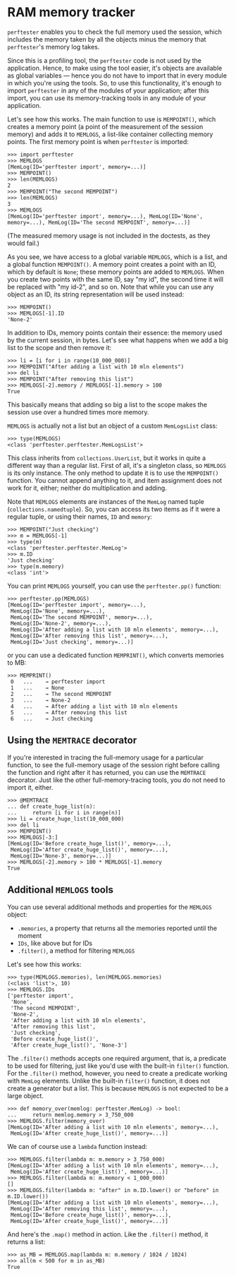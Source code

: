 # RAM memory tracker

`perftester` enables you to check the full memory used the session, which includes the memory taken by all the objects minus the memory that `perftester`'s memory log takes.

Since this is a profiling tool, the `perftester` code is not used by the application. Hence, to make using the tool easier, it's objects are available as global variables — hence you do not have to import that in every module in which you're using the tools. So, to use this functionality, it's enough to import `perftester` in any of the modules of your application; after this import, you can use its memory-tracking tools in any module of your application.

Let's see how this works. The main function to use is `MEMPOINT()`, which creates a memory point (a point of the measurement of the session memory) and adds it to `MEMLOGS`, a list-like container collecting memory points. The first memory point is when `perftester` is imported:

```python-repl
>>> import perftester
>>> MEMLOGS
[MemLog(ID='perftester import', memory=...)]
>>> MEMPOINT()
>>> len(MEMLOGS)
2
>>> MEMPOINT("The second MEMPOINT")
>>> len(MEMLOGS)
3
>>> MEMLOGS
[MemLog(ID='perftester import', memory=...), MemLog(ID='None', memory=...), MemLog(ID='The second MEMPOINT', memory=...)]

```

(The measured memory usage is not included in the doctests, as they would fail.)

As you see, we have access to a global variable `MEMLOGS`, which is a list, and a global function `MEMPOINT()`. A memory point creates a point with an ID, which by default is `None`; these memory points are added to `MEMLOGS`. When you create two points with the same ID, say "my id", the second time it will be replaced with "my id-2", and so on. Note that while you can use any object as an ID, its string representation will be used instead:

```python-repl
>>> MEMPOINT()
>>> MEMLOGS[-1].ID
'None-2'

```

In addition to IDs, memory points contain their essence: the memory used by the current session, in bytes. Let's see what happens when we add a big list to the scope and then remove it:

```python-repl
>>> li = [i for i in range(10_000_000)]
>>> MEMPOINT("After adding a list with 10 mln elements")
>>> del li
>>> MEMPOINT("After removing this list")
>>> MEMLOGS[-2].memory / MEMLOGS[-1].memory > 100
True

```

This basically means that adding so big a list to the scope makes the session use over a hundred times more memory.

`MEMLOGS` is actually not a list but an object of a custom `MemLogsList` class:

```python-repl
>>> type(MEMLOGS)
<class 'perftester.perftester.MemLogsList'>

```

This class inherits from `collections.UserList`, but it works in quite a different way than a regular list. First of all, it's a singleton class, so `MEMLOGS` is its only instance. The only method to update it is to use the `MEMPOINT()` function. You cannot append anything to it, and item assignment does not work for it, either; neither do multiplication and adding.

Note that `MEMLOGS` elements are instances of the `MemLog` named tuple (`collections.namedtuple`). So, you can access its two items as if it were a regular tuple, or using their names, `ID` and `memory`:

```python-repl
>>> MEMPOINT("Just checking")
>>> m = MEMLOGS[-1]
>>> type(m)
<class 'perftester.perftester.MemLog'>
>>> m.ID
'Just checking'
>>> type(m.memory)
<class 'int'>

```

You can print `MEMLOGS` yourself, you can use the `perftester.pp()` function:

```python-repl
>>> perftester.pp(MEMLOGS)
[MemLog(ID='perftester import', memory=...),
 MemLog(ID='None', memory=...),
 MemLog(ID='The second MEMPOINT', memory=...),
 MemLog(ID='None-2', memory=...),
 MemLog(ID='After adding a list with 10 mln elements', memory=...),
 MemLog(ID='After removing this list', memory=...),
 MemLog(ID='Just checking', memory=...)]

```

or you can use a dedicated function `MEMPRINT()`, which converts memories to MB:

```python-repl
>>> MEMPRINT()
 0   ...    → perftester import
 1   ...    → None
 2   ...    → The second MEMPOINT
 3   ...    → None-2
 4   ...    → After adding a list with 10 mln elements
 5   ...    → After removing this list
 6   ...    → Just checking

```

## Using the `MEMTRACE` decorator

If you're interested in tracing the full-memory usage for a particular function, to see the full-memory usage of the session right before calling the function and right after it has returned, you can use the `MEMTRACE` decorator. Just like the other full-memory-tracing tools, you do not need to import it, either.

```python-repl
>>> @MEMTRACE
... def create_huge_list(n):
...     return [i for i in range(n)]
>>> li = create_huge_list(10_000_000)
>>> del li
>>> MEMPOINT()
>>> MEMLOGS[-3:]
[MemLog(ID='Before create_huge_list()', memory=...),
 MemLog(ID='After create_huge_list()', memory=...),
 MemLog(ID='None-3', memory=...)]
>>> MEMLOGS[-2].memory > 100 * MEMLOGS[-1].memory
True

```

## Additional `MEMLOGS` tools

You can use several additional methods and properties for the `MEMLOGS` object:

* `.memories`, a property that returns all the memories reported until the moment
* `IDs`, like above but for IDs
* `.filter()`, a method for filtering `MEMLOGS`

Let's see how this works:

```python-repl
>>> type(MEMLOGS.memories), len(MEMLOGS.memories)
(<class 'list'>, 10)
>>> MEMLOGS.IDs
['perftester import',
 'None',
 'The second MEMPOINT',
 'None-2',
 'After adding a list with 10 mln elements',
 'After removing this list',
 'Just checking',
 'Before create_huge_list()',
 'After create_huge_list()', 'None-3']

```

The `.filter()` methods accepts one required argument, that is, a predicate to be used for filtering, just like you'd use with the built-in `filter()` function. For the `.filter()` method, however, you need to create a predicate working with `MemLog` elements. Unlike the built-in `filter()` function, it does not create a generator but a list. This is because `MEMLOGS` is not expected to be a large object.

```python-repl
>>> def memory_over(memlog: perftester.MemLog) -> bool:
...     return memlog.memory > 3_750_000
>>> MEMLOGS.filter(memory_over)
[MemLog(ID='After adding a list with 10 mln elements', memory=...),
 MemLog(ID='After create_huge_list()', memory=...)]

```

We can of course use a `lambda` function instead:

```python-repl
>>> MEMLOGS.filter(lambda m: m.memory > 3_750_000)
[MemLog(ID='After adding a list with 10 mln elements', memory=...),
 MemLog(ID='After create_huge_list()', memory=...)]
>>> MEMLOGS.filter(lambda m: m.memory < 1_000_000)
[]
>>> MEMLOGS.filter(lambda m: "after" in m.ID.lower() or "before" in m.ID.lower())
[MemLog(ID='After adding a list with 10 mln elements', memory=...),
 MemLog(ID='After removing this list', memory=...),
 MemLog(ID='Before create_huge_list()', memory=...),
 MemLog(ID='After create_huge_list()', memory=...)]

```

And here's the `.map()` method in action. Like the `.filter()` method, it returns a list:

```python-repl
>>> as_MB = MEMLOGS.map(lambda m: m.memory / 1024 / 1024)
>>> all(m < 500 for m in as_MB)
True

```
